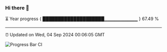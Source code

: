### Hi there 👋

⏳ Year progress { ████████████████████▁▁▁▁▁▁▁▁▁▁ } 67.49 %

---

⏰ Updated on Wed, 04 Sep 2024 00:06:05 GMT

![Progress Bar CI](https://github.com/liununu/liununu/workflows/Progress%20Bar%20CI/badge.svg)
